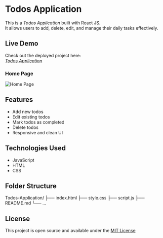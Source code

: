 # Todos Application

This is a *Todos Application* built with React JS.  
It allows users to add, delete, edit, and manage their daily tasks effectively.

## Live Demo

Check out the deployed project here:  
[*Todos Application*](ttps://todoappabhi22.ccbp.tech)

### Home Page

![Home Page](https://i.imgur.com/YOUR_IMAGE_LINK.png)

## Features

- Add new todos
- Edit existing todos
- Mark todos as completed
- Delete todos
- Responsive and clean UI

## Technologies Used

- JavaScript
- HTML
- CSS

## Folder Structure

Todos-Application/
├── index.html
├── style.css
├── script.js
├── README.md
└── ...

## License

This project is open source and available under the [MIT License](LICENSE)
